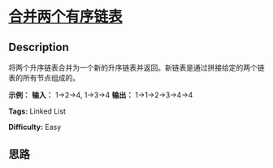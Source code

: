 # [合并两个有序链表][title]

## Description

将两个升序链表合并为一个新的升序链表并返回。新链表是通过拼接给定的两个链表的所有节点组成的。

**示例：**
            **输入：** 1->2->4, 1->3->4    **输出：** 1->1->2->3->4->4    


**Tags:** Linked List

**Difficulty:** Easy

## 思路

[title]: https://leetcode-cn.com/problems/merge-two-sorted-lists
